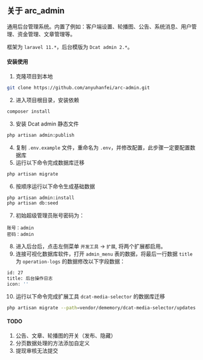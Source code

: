 ## 关于 arc_admin

通用后台管理系统。内置了例如：客户端设置、轮播图、公告、系统消息、用户管理、资金管理、文章管理等。

框架为 `laravel 11.*`，后台模版为 `Dcat admin 2.*`。


#### 安装使用

1. 克隆项目到本地
```bash
git clone https://github.com/anyuhanfei/arc-admin.git
```
2. 进入项目根目录，安装依赖
```bash
composer install
```
3. 安装 Dcat admin 静态文件
```bash
php artisan admin:publish
```
4. 复制 `.env.example` 文件，重命名为 `.env`，并修改配置，此步骤一定要配置数据库
5. 运行以下命令完成数据库迁移
```bash
php artisan migrate
```
6. 按顺序运行以下命令生成基础数据
```bash
php artisan admin:install
php artisan db:seed
```
7. 初始超级管理员账号密码为：
```
账号：admin
密码：admin
```
8. 进入后台后，点击左侧菜单 `开发工具` -> `扩展`, 将两个扩展都启用。
9. 连接可视化数据库软件，打开 `admin_menu` 表的数据，将最后一行数据 `title` 为 `operation-logs` 的数据修改以下字段数据：
```bash
id: 27
title: 后台操作日志
icon: ''
```
10. 运行以下命令完成扩展工具 `dcat-media-selector` 的数据库迁移
```bash
php artisan migrate --path=vendor/dememory/dcat-media-selector/updates
```

#### TODO
1. 公告、文章、轮播图的开关（发布、隐藏）
2. 分页数据处理的方法添加自定义
3. 提现审核无法提交